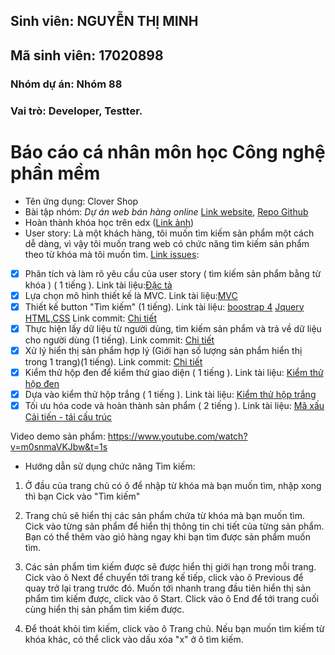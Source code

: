 ﻿## Sinh viên: NGUYỄN THỊ MINH
## Mã sinh viên: 17020898
### Nhóm dự án: Nhóm 88
### Vai trò: Developer, Testter.

# Báo cáo cá nhân môn học Công nghệ phần mềm
* Tên ứng dụng: Clover Shop
* Bài tập nhóm: *Dự án web bán hàng online* [Link website](http://clover-shop.herokuapp.com), [Repo Github](https://github.com/17020932/2hand-market/tree/master/2hand-market)
* Hoàn thành khóa học trên edx ([Link ảnh](https://github.com/17020932/INT2208-8-2019/blob/master/NguyenThiMinh/SoftEng1x.jpg))
* User story: Là một khách hàng, tôi muốn tìm kiếm sản phẩm một cách dễ dàng, vì vậy tôi muốn trang web có chức năng tìm kiếm sản phẩm theo từ khóa mà tôi muốn tìm.
[Link issues](https://github.com/truonganhhoang/INT2208-8-2019/issues/193):
- [x] Phân tích và làm rõ yêu cầu của user story ( tìm kiếm sản phẩm bằng từ khóa ) ( 1 tiếng ).
Link tài liệu:[Đặc tả](https://docs.google.com/document/d/1a4i_31R8WBUAnF91syr1FwBpKoAiTY6rEJt1xWjb74M/edit#heading=h.22k63k6hf7hl)
- [x] Lựa chọn mô hình thiết kế là MVC. 
Link tài liệu:[MVC](https://docs.google.com/document/d/1a4i_31R8WBUAnF91syr1FwBpKoAiTY6rEJt1xWjb74M/edit#heading=h.kehlqoeo6d9r)
- [x] Thiết kế button "Tìm kiếm" (1 tiếng). 
Link tài liệu: [boostrap 4](https://getbootstrap.com/docs/4.0/getting-started/introduction/)
[Jquery](https://www.w3schools.com/jquery/) [HTML,CSS](https://www.w3schools.com/html/html_css.asp)
Link commit: [Chi tiết](https://github.com/Minh17020898/2hand-market/commit/3171c7808833fd584932f31295740f125e6fc0ce)
- [x] Thực hiện lấy dữ liệu từ người dùng, tìm kiếm sản phẩm và trả về dữ liệu cho người dùng (1 tiếng). 
Link commit: [Chi tiết](https://github.com/Minh17020898/2hand-market/commit/b4c72caa55247cb6354f5900e156c68e81cc91df)
- [x] Xử lý hiển thị sản phẩm hợp lý (Giới hạn số lượng sản phẩm hiển thị trong 1 trang)(1 tiếng). 
Link commit: [Chi tiết](https://github.com/Minh17020898/2hand-market/commit/369b4be8c2bf8d55bed2857dd44add375708fef8)
- [x] Kiểm thử hộp đen để kiểm thử giao diện ( 1 tiếng ). 
Link tài liệu: [Kiểm thử hộp đen](https://docs.google.com/document/d/1a4i_31R8WBUAnF91syr1FwBpKoAiTY6rEJt1xWjb74M/edit#heading=h.zhrswbsdiifd)
- [x] Dựa vào kiểm thử hộp trắng ( 1 tiếng ). 
Link tài liệu: [Kiểm thử hộp trắng](https://docs.google.com/document/d/1a4i_31R8WBUAnF91syr1FwBpKoAiTY6rEJt1xWjb74M/edit#heading=h.ryzy80x4sqk1)
- [x] Tối ưu hóa code và hoàn thành sản phẩm ( 2 tiếng ). 
Link tài liệu: [Mã xấu](https://docs.google.com/document/d/1a4i_31R8WBUAnF91syr1FwBpKoAiTY6rEJt1xWjb74M/edit#heading=h.x5jzfha6cshw)
[Cải tiến - tái cấu trúc](https://docs.google.com/document/d/1a4i_31R8WBUAnF91syr1FwBpKoAiTY6rEJt1xWjb74M/edit#heading=h.bxti8dsihgwm)

Video demo sản phẩm: https://www.youtube.com/watch?v=m0snmaVKJbw&t=1s
* Hướng dẫn sử dụng chức năng Tìm kiếm:
1. Ở đầu của trang chủ có ô để nhập từ khóa mà bạn muốn tìm, nhập xong thì bạn Cick vào "Tìm kiếm"

2. Trang chủ sẽ hiển thị các sản phẩm chứa từ khóa mà bạn muốn tìm. Cick vào từng sản phẩm để hiển thị thông tin chi tiết của từng sản phẩm. Bạn có thể thêm vào giỏ hàng ngay khi bạn tìm được sản phẩm muốn tìm.

3. Các sản phẩm tìm kiếm được sẽ được hiển thị giới hạn trong mỗi trang. Cick vào ô Next để chuyển tới trang kế tiếp, click vào ô Previous để quay trở lại trang trước đó. Muốn tới nhanh trang đầu tiên hiển thị sản phẩm tìm kiếm được, click vào ô Start. Click vào ô End để tới trang cuối cùng hiển thị sản phẩm tìm kiếm được.

4. Để thoát khỏi tìm kiếm, click vào ô Trang chủ. Nếu bạn muốn tìm kiếm từ khóa khác, có thể click vào dấu xóa "x" ở ô tìm kiếm.

